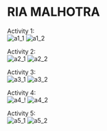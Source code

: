 # RIA MALHOTRA

Activity 1: <br />
![a1_1](https://github.com/EngRia/ECE444-F2023-Assignment1/assets/144556073/dc0fbcd9-8dc6-4494-aba4-b3c343754364)
![a1_2](https://github.com/EngRia/ECE444-F2023-Assignment1/assets/144556073/8e8f7492-62f4-424c-9aed-ba2b56a63850)

Activity 2: <br />
![a2_1](https://github.com/EngRia/ECE444-F2023-Assignment1/assets/144556073/fc1d180e-00e1-4e1e-a2cd-04c3bbffb112)
![a2_2](https://github.com/EngRia/ECE444-F2023-Assignment1/assets/144556073/90289cb4-65e1-483d-b667-38428ca880cf)

Activity 3: <br />
![a3_1](https://github.com/EngRia/ECE444-F2023-Assignment1/assets/144556073/f6b002ef-7e0f-42c2-9887-05cead2dc629)
![a3_2](https://github.com/EngRia/ECE444-F2023-Assignment1/assets/144556073/84b5acf9-b3a4-4203-9e8c-72db0de51c21)

Activity 4: <br />
![a4_!](https://github.com/EngRia/ECE444-F2023-Assignment1/assets/144556073/8c2ad391-6017-4c68-b01f-57f07c93096e)
![a4_2](https://github.com/EngRia/ECE444-F2023-Assignment1/assets/144556073/b5e68238-7bb2-4886-8746-66dd8bcaa404)

Activity 5: <br />
![a5_1](https://github.com/EngRia/ECE444-F2023-Assignment1/assets/144556073/c3b6fdd5-fece-4379-aaf1-ffb8bb2b63ef)
![a5_2](https://github.com/EngRia/ECE444-F2023-Assignment1/assets/144556073/16ad520a-681c-435d-8a47-0e19b993c2e3)
